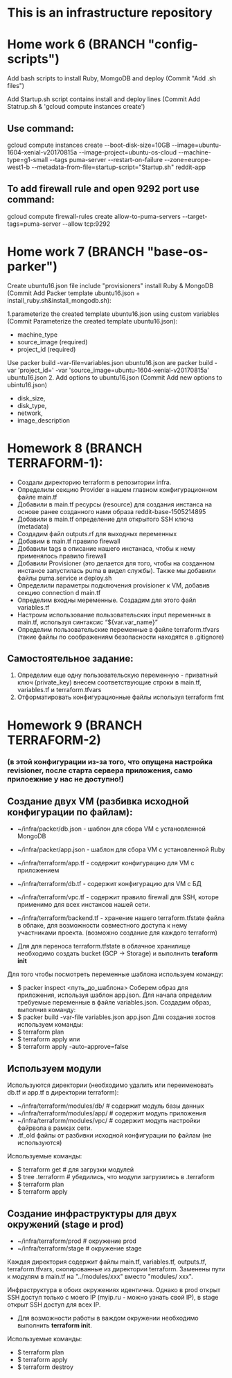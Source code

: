 # This is an infrastructure repository

# Home work 6 (BRANCH "config-scripts")
Add bash scripts to install Ruby, MomgoDB and deploy (Commit "Add .sh files")

Add Startup.sh script contains install and deploy lines (Commit Add Statrup.sh & 'gcloud compute instances create')
## Use command:
gcloud compute instances create --boot-disk-size=10GB --image=ubuntu-1604-xenial-v20170815a --image-project=ubuntu-os-cloud --machine-type=g1-small --tags puma-server --restart-on-failure --zone=europe-west1-b --metadata-from-file=startup-script="Startup.sh" reddit-app
## To add firewall rule and open 9292 port use command:
gcloud compute firewall-rules create allow-to-puma-servers --target-tags=puma-server --allow tcp:9292

# Home work 7 (BRANCH "base-os-parker")

Create ubuntu16.json file include "provisioners" install Ruby & MongoDB (Commit Add Packer template ubuntu16.json + install_ruby.sh&install_mongodb.sh):

1.parameterize the created template ubuntu16.json using custom variables (Commit Parameterize the created template ubuntu16.json):
  - machine_type
  - source_image (required)
  - project_id (required)

Use packer build -var-file=variables.json ubuntu16.json are packer build -var 'project_id=<My project_id>' -var 'source_image=ubuntu-1604-xenial-v20170815a' ubuntu16.json
2. Add options to ubuntu16.json (Commit Add new options to ubintu16.json)
   - disk_size,
   - disk_type,
   - network,
   - image_description

# Homework 8 (BRANCH TERRAFORM-1):

- Создали директорию terraform в репозитории infra.
- Определили секцию Provider в нашем главном конфигурационном файле main.tf
- Добавили в main.tf ресурсы (resource) для создания инстанса на основе ранее созданного нами образа reddit-base-1505214895
- Добавили в main.tf определение для открытого SSH ключа (metadata)
- Создадим файл outputs.rf для выходных переменных
- Добавим в main.tf правило firewall
- Добавили tags в описание нашего инстанаса, чтобы к нему применялось правило firewall
- Добавили Provisioner (это делается для того, чтобы на созданном инстансе запустилась puma в видел службы). Также мы добавили файлы puma.service и deploy.sh
- Определили параметры подключения provisioner к VM, добавив секцию connection d main.tf
- Определим входны меременные. Создадим для этого файл variables.tf
- Настроим использование пользовательских input переменных в main.tf, используя синтаксис “${var.var_name}”
- Определим пользовательские переменные в файле terraform.tfvars (такие файлы по соображениям безопасности находятся в .gitignore)

## Самостоятельное задание:
1. Определим еще одну пользовательскую переменную - приватный ключ (private_key) внесем соответствующие строки в main.tf, variables.tf и terraform.tfvars
2. Отформатировать конфигурационные файлы используя terraform fmt

# Homework 9 (BRANCH TERRAFORM-2)
### (в этой конфигурации из-за того, что опущена настройка revisioner, после старта сервера приложения, само прилоежние у нас не доступно!)

## Создание двух VM (разбивка исходной конфигурации по файлам):

- ~/infra/packer/db.json - шаблон для сбора VM с установленной MongoDB
- ~/infra/packer/app.json - шаблон для сбора VM с установленной Ruby
- ~/infra/terraform/app.tf - содержит конфигурацию для VM с приложением
- ~/infra/terraform/db.tf - содержит конфигурацию для VM с БД
- ~/infra/terraform/vpc.tf - содержит правило  firewall для SSH, которе применимо для всех инстансов нашей сети.

- ~/infra/terraform/backend.tf - хранение нашего terraform.tfstate файла в облаке, для возможности совместного доступа к нему участниками проекта. (возможно создание для каждого terraform)
- Для для переноса terraform.tfstate в облачное хранилище необходимо создать bucket (GCP -> Storage) и выполнить **teraform init**

Для того чтобы посмотреть переменные шаблона используем команду:
- $ packer inspect <путь_до_шаблона>
Соберем образ для приложения, используя шаблон app.json.
Для начала определим требуемые переменные в файле variables.json.
Создадим образ, выполнив команду:
- $ packer build -var-file variables.json app.json
Для создания хостов используем команды:
- $ terraform plan
- $ terraform apply
или
- $ terraform apply -auto-approve=false

## Используем модули

Используются директории (необходимо удалить или переименовать db.tf и app.tf в директории terraform):
- ~/infra/terraform/modules/db/  # содержит модуль базы данных
- ~/infra/terraform/modules/app/ # содержит модуль приложения
- ~/infra/terraform/modules/vpc/ # содержит модуль настройки файрвола в рамках сети.
- .tf_old файлы от разбивки исходной конфигурации по файлам (не используются)

Используемые команды:
- $ terraform get      # для загрузки модулей
- $ tree .terraform    # убедились, что модули загрузились в .terraform
- $ terraform plan
- $ terraform apply

## Создание инфраструктуры для двух окружений (stage и  prod)

- ~/infra/terraform/prod  # окружение prod
- ~/infra/terraform/stage # окружение stage

Каждая директория содержит файлы main.tf, variables.tf,
outputs.tf, terraform.tfvars, скопированные из директории terraform. Заменены пути к модулям в main.tf на "../modules/xxx" вместо "modules/
xxx".

Инфраструктура в обоих окружениях идентична. Однако в prod открыт SSH доступ только с моего  IP (myip.ru - можно узнать свой  IP), в stage открыт SSH доступ для всех IP.

- Для возможности работы в важдом окружении необходимо выполнить **terraform init**.

Используемые команды:
- $ terraform plan
- $ terraform apply
- $ terraform destroy
